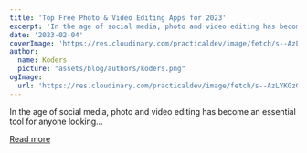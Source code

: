 ```yaml
---
title: 'Top Free Photo & Video Editing Apps for 2023'
excerpt: 'In the age of social media, photo and video editing has become an essential tool for anyone looking...'
date: '2023-02-04'
coverImage: 'https://res.cloudinary.com/practicaldev/image/fetch/s--AzLYKGzG--/c_imagga_scale,f_auto,fl_progressive,h_420,q_auto,w_1000/https://dev-to-uploads.s3.amazonaws.com/uploads/articles/waap2xq4607ocgxjuc4b.jpg'
author:
  name: Koders
  picture: "assets/blog/authors/koders.png"
ogImage:
  url: 'https://res.cloudinary.com/practicaldev/image/fetch/s--AzLYKGzG--/c_imagga_scale,f_auto,fl_progressive,h_420,q_auto,w_1000/https://dev-to-uploads.s3.amazonaws.com/uploads/articles/waap2xq4607ocgxjuc4b.jpg'
---
```


In the age of social media, photo and video editing has become an essential tool for anyone looking...

[Read more](https://dev.to/stephanreynolds/top-free-photo-video-editing-apps-for-2023-naj)
